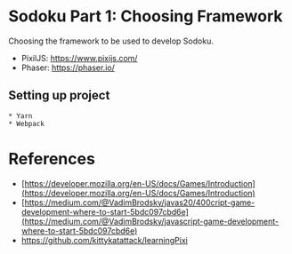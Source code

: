 # Sodoku Part 1: Choosing Framework

Choosing the framework to be used to develop Sodoku.

* PixilJS: https://www.pixijs.com/
* Phaser: https://phaser.io/

## Setting up project
    * Yarn
    * Webpack 

# References
* [https://developer.mozilla.org/en-US/docs/Games/Introduction](https://developer.mozilla.org/en-US/docs/Games/Introduction)
* [https://medium.com/@VadimBrodsky/javas20/400cript-game-development-where-to-start-5bdc097cbd6e](https://medium.com/@VadimBrodsky/javascript-game-development-where-to-start-5bdc097cbd6e)
* https://github.com/kittykatattack/learningPixi